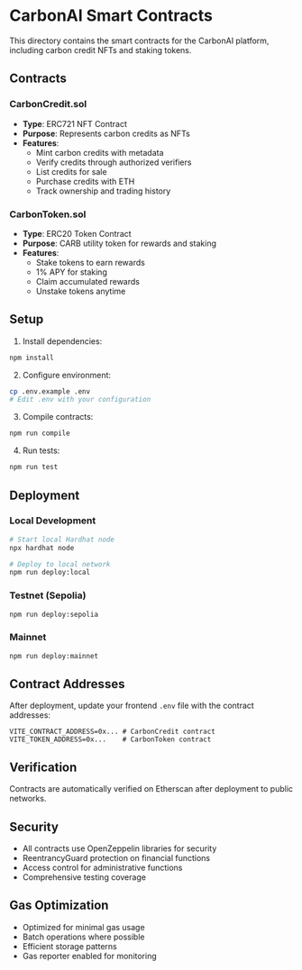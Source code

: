 # CarbonAI Smart Contracts

This directory contains the smart contracts for the CarbonAI platform, including carbon credit NFTs and staking tokens.

## Contracts

### CarbonCredit.sol
- **Type**: ERC721 NFT Contract
- **Purpose**: Represents carbon credits as NFTs
- **Features**:
  - Mint carbon credits with metadata
  - Verify credits through authorized verifiers
  - List credits for sale
  - Purchase credits with ETH
  - Track ownership and trading history

### CarbonToken.sol
- **Type**: ERC20 Token Contract
- **Purpose**: CARB utility token for rewards and staking
- **Features**:
  - Stake tokens to earn rewards
  - 1% APY for staking
  - Claim accumulated rewards
  - Unstake tokens anytime

## Setup

1. Install dependencies:
```bash
npm install
```

2. Configure environment:
```bash
cp .env.example .env
# Edit .env with your configuration
```

3. Compile contracts:
```bash
npm run compile
```

4. Run tests:
```bash
npm run test
```

## Deployment

### Local Development
```bash
# Start local Hardhat node
npx hardhat node

# Deploy to local network
npm run deploy:local
```

### Testnet (Sepolia)
```bash
npm run deploy:sepolia
```

### Mainnet
```bash
npm run deploy:mainnet
```

## Contract Addresses

After deployment, update your frontend `.env` file with the contract addresses:

```env
VITE_CONTRACT_ADDRESS=0x... # CarbonCredit contract
VITE_TOKEN_ADDRESS=0x...    # CarbonToken contract
```

## Verification

Contracts are automatically verified on Etherscan after deployment to public networks.

## Security

- All contracts use OpenZeppelin libraries for security
- ReentrancyGuard protection on financial functions
- Access control for administrative functions
- Comprehensive testing coverage

## Gas Optimization

- Optimized for minimal gas usage
- Batch operations where possible
- Efficient storage patterns
- Gas reporter enabled for monitoring